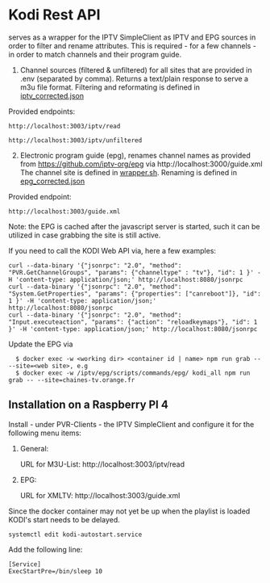 # Kodi Rest API

serves as a wrapper for the IPTV SimpleClient 
as IPTV and EPG sources in order to filter and 
rename attributes. This is required - for a few channels - 
in order to match channels and their program guide.

1. Channel sources (filtered & unfiltered) for all sites that are 
provided in .env (separated by comma). Returns a text/plain response to 
serve a m3u file format. Filtering and reformating is defined in 
[iptv_corrected.json](https://github.com/Tamburasca/kodi/blob/63b8967e152d43200b7169c17d566f78c9708959/kodi_epg_api/src/data/iptv_corrected.json)

Provided endpoints:


    http://localhost:3003/iptv/read

    http://localhost:3003/iptv/unfiltered

2. Electronic program guide (epg), renames channel names as provided from 
https://github.com/iptv-org/epg via http://localhost:3000/guide.xml The channel
site is defined in 
[wrapper.sh](https://github.com/Tamburasca/kodi/blob/69187c86d9edc0eaa648434f28c417774f76dc01/kodi_epg_api/wrapper.sh).
Renaming is defined in [epg_corrected.json](https://github.com/Tamburasca/kodi/blob/63b8967e152d43200b7169c17d566f78c9708959/kodi_epg_api/src/data/epg_corrected.json)

Provided endpoint:

    http://localhost:3003/guide.xml

Note: the EPG is cached after the javascript server is started, such it can
be utilized in case grabbing the site is still active.

If you need to call the KODI Web API via, here a few examples:
    
    curl --data-binary '{"jsonrpc": "2.0", "method": "PVR.GetChannelGroups", "params": {"channeltype" : "tv"}, "id": 1 }' -H 'content-type: application/json;' http://localhost:8080/jsonrpc
    curl --data-binary '{"jsonrpc": "2.0", "method": "System.GetProperties", "params": {"properties": ["canreboot"]}, "id": 1 }' -H 'content-type: application/json;' http://localhost:8080/jsonrpc
    curl --data-binary '{"jsonrpc": "2.0", "method": "Input.executeaction", "params": {"action": "reloadkeymaps"}, "id": 1 }' -H 'content-type: application/json;' http://localhost:8080/jsonrpc

Update the EPG via

      $ docker exec -w <working dir> <container id | name> npm run grab -- --site=<web site>, e.g
      $ docker exec -w /iptv/epg/scripts/commands/epg/ kodi_all npm run grab -- --site=chaines-tv.orange.fr


## Installation on a Raspberry PI 4

Install - under PVR-Clients - the IPTV SimpleClient and configure it for
the following menu items:

1. General:

    URL for M3U-List: http://localhost:3003/iptv/read


2. EPG:

    URL for XMLTV: http://localhost:3003/guide.xml


Since the docker container may not yet be up when the playlist is loaded 
KODI's start needs to be delayed. 

    systemctl edit kodi-autostart.service

Add the following line:

    [Service]
    ExecStartPre=/bin/sleep 10
